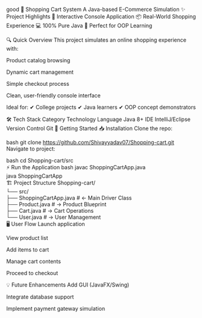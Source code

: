 good
🛒 Shopping Cart System
A Java-based E-Commerce Simulation
✨ Project Highlights
🚀 Interactive Console Application
📦 Real-World Shopping Experience
💻 100% Pure Java
🎯 Perfect for OOP Learning

🔍 Quick Overview
This project simulates an online shopping experience with:

Product catalog browsing

Dynamic cart management

Simple checkout process

Clean, user-friendly console interface

Ideal for:
✔ College projects
✔ Java learners
✔ OOP concept demonstrators

🛠️ Tech Stack
Category	Technology
Language	Java 8+
IDE	IntelliJ/Eclipse
Version Control	Git
🚀 Getting Started
📥 Installation
Clone the repo:

bash
git clone https://github.com/Shivayyadav07/Shopping-cart.git  
Navigate to project:

bash
cd Shopping-cart/src  
⚡ Run the Application
bash
javac ShoppingCartApp.java  
java ShoppingCartApp  
🏗️ Project Structure
Shopping-cart/  
└── src/  
    ├── ShoppingCartApp.java    # ← Main Driver Class  
    ├── Product.java           # → Product Blueprint  
    ├── Cart.java              # → Cart Operations  
    └── User.java              # → User Management  
🖥️ User Flow
Launch application

View product list

Add items to cart

Manage cart contents

Proceed to checkout

💡 Future Enhancements
Add GUI (JavaFX/Swing)

Integrate database support

Implement payment gateway simulation

